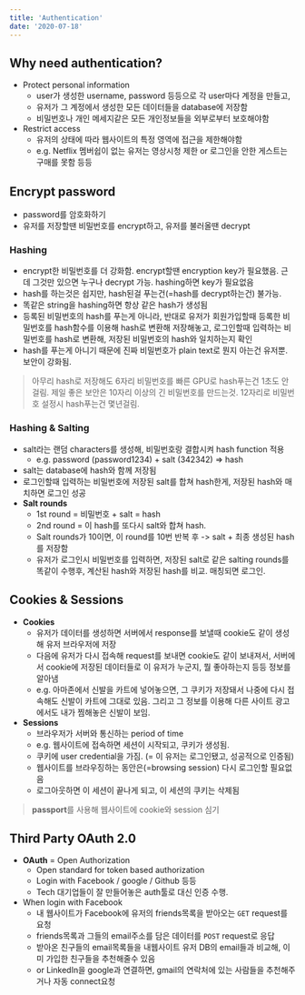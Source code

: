 ```yaml
---
title: 'Authentication'
date: '2020-07-18'
---
```


## Why need authentication?

- Protect personal information
  - user가 생성한 username, password 등등으로 각 user마다 계정을 만들고,
  - 유저가 그 계정에서 생성한 모든 데이터들을 database에 저장함
  - 비밀번호나 개인 메세지같은 모든 개인정보들을 외부로부터 보호해야함
- Restrict access
  - 유저의 상태에 따라 웹사이트의 특정 영역에 접근을 제한해야함
  - e.g. Netflix 멤버쉽이 없는 유저는 영상시청 제한 or 로그인을 안한 게스트는 구매를 못함 등등

## Encrypt password

- password를 암호화하기
- 유저를 저장할땐 비밀번호를 encrypt하고, 유저를 불러올땐 decrypt

### Hashing

- encrypt한 비밀번호를 더 강화함. encrypt할땐 encryption key가 필요했음. 근데 그것만 있으면 누구나 decrypt 가능. hashing하면 key가 필요없음
- hash를 하는것은 쉽지만, hash된걸 푸는건(=hash를 decrypt하는건) 불가능.
- 똑같은 string을 hashing하면 항상 같은 hash가 생성됨
- 등록된 비밀번호의 hash를 푸는게 아니라, 반대로 유저가 회원가입할때 등록한 비밀번호를 hash함수를 이용해 hash로 변환해 저장해놓고, 로그인할때 입력하는 비밀번호를 hash로 변환해, 저장된 비밀번호의 hash와 일치하는지 확인
- hash를 푸는게 아니기 때문에 진짜 비밀번호가 plain text로 뭔지 아는건 유저뿐. 보안이 강화됨.

> 아무리 hash로 저장해도 6자리 비밀번호를 빠른 GPU로 hash푸는건 1초도 안걸림. 제일 좋은 보안은 10자리 이상의 긴 비밀번호를 만드는것. 12자리로 비밀번호 설정시 hash푸는건 몇년걸림.

### Hashing & Salting

- salt라는 랜덤 characters를 생성해, 비밀번호랑 결합시켜 hash function 적용
  - e.g. password (password1234) + salt (342342) => hash
- salt는 database에 hash와 함께 저장됨
- 로그인할때 입력하는 비밀번호에 저장된 salt를 합쳐 hash한게, 저장된 hash와 매치하면 로그인 성공
- **Salt rounds**
  - 1st round = 비밀번호 + salt = hash
  - 2nd round = 이 hash를 또다시 salt와 합쳐 hash.
  - Salt rounds가 10이면, 이 round를 10번 반복 후 -> salt + 최종 생성된 hash를 저장함
  - 유저가 로그인시 비밀번호를 입력하면, 저장된 salt로 같은 salting rounds를 똑같이 수행후, 계산된 hash와 저장된 hash를 비교. 매칭되면 로그인.

## Cookies & Sessions

- **Cookies**
  - 유저가 데이터를 생성하면 서버에서 response를 보낼때 cookie도 같이 생성해 유저 브라우저에 저장
  - 다음에 유저가 다시 접속해 request를 보내면 cookie도 같이 보내져서, 서버에서 cookie에 저장된 데이터들로 이 유저가 누군지, 뭘 좋아하는지 등등 정보를 알아냄
  - e.g. 아마존에서 신발을 카트에 넣어놓으면, 그 쿠키가 저장돼서 나중에 다시 접속해도 신발이 카트에 그대로 있음. 그리고 그 정보를 이용해 다른 사이트 광고에서도 내가 찜해놓은 신발이 보임.
- **Sessions**
  - 브라우저가 서버와 통신하는 period of time
  - e.g. 웹사이트에 접속하면 세션이 시작되고, 쿠키가 생성됨.
  - 쿠키에 user credential을 가짐. (= 이 유저는 로그인됐고, 성공적으로 인증됨)
  - 웹사이트를 브라우징하는 동안은(=browsing session) 다시 로그인할 필요없음
  - 로그아웃하면 이 세션이 끝나게 되고, 이 세션의 쿠키는 삭제됨

> **passport**를 사용해 웹사이트에 cookie와 session 심기

## Third Party OAuth 2.0

- **OAuth** = Open Authorization
  - Open standard for token based authorization
  - Login with Facebook / google / Github 등등
  - Tech 대기업들이 잘 만들어놓은 auth툴로 대신 인증 수행.
- When login with Facebook
  - 내 웹사이트가 Facebook에 유저의 friends목록을 받아오는 `GET` request를 요청
  - friends목록과 그들의 email주소를 담은 데이터를 `POST` request로 응답
  - 받아온 친구들의 email목록들을 내웹사이트 유저 DB의 email들과 비교해, 이미 가입한 친구들을 추천해줄수 있음
  - or LinkedIn을 google과 연결하면, gmail의 연락처에 있는 사람들을 추천해주거나 자동 connect요청